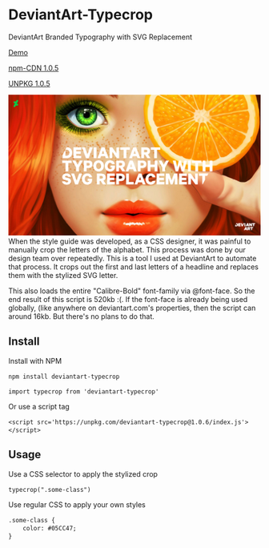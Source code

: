 # DeviantArt-Typecrop

DeviantArt Branded Typography with SVG Replacement

[Demo](https://deviantart-typecrop.web.app/)

[npm-CDN 1.0.5](https://npm-cdn.herokuapp.com/deviantart-typecrop@1.0.6/index.js)

[UNPKG 1.0.5](https://unpkg.com/deviantart-typecrop@1.0.6/index.js)

<img style='pointer-events: none' src='https://raw.githubusercontent.com/marioluevanos/DeviantArt-TypeCrop-Demo/master/preview.jpg'/>
When the style guide was developed, as a CSS designer, it was painful to manually crop the letters of the alphabet. This process was done by our design team over repeatedly. This is a tool I used at DeviantArt to automate that process.  It crops out the first and last letters of a headline and replaces them with the stylized SVG letter.  


This also loads the entire "Calibre-Bold" font-family via @font-face. So the end result of this script is 520kb :(. If the font-face is already being used globally, (like anywhere on deviantart.com's properties, then the script can around 16kb. But there's no plans to do that.


## Install
Install with NPM
```
npm install deviantart-typecrop
```
```
import typecrop from 'deviantart-typecrop'
```


Or use a script tag
```
<script src='https://unpkg.com/deviantart-typecrop@1.0.6/index.js'></script>
```

## Usage
Use a CSS selector to apply the stylized crop
```
typecrop(".some-class")
```
Use regular CSS to apply your own styles
```
.some-class {
    color: #05CC47;
}
```